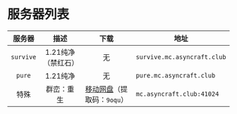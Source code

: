---
---

# 服务器列表

|   服务器   |      描述       |                                  下载                                  | 地址                         |
| :--------: | :-------------: | :--------------------------------------------------------------------: | ---------------------------- |
| `survive`  |    1.21纯净（禁红石）     |                                   无                                   | `survive.mc.asyncraft.club`  |
|   `pure`   |   1.21纯净    |                                   无                                   | `pure.mc.asyncraft.club`     |
|   特殊   |  群峦：重生  | [移动网盘](https://caiyun.139.com/m/i?2gR33uksDvbki)（提取码：`9oqu`） | `mc.asyncraft.club:41024` |
